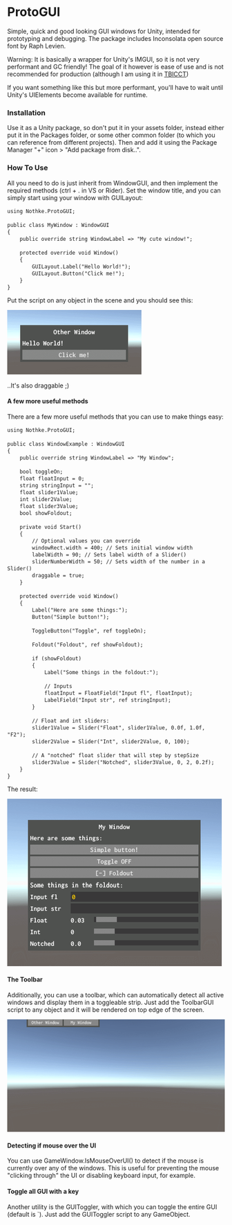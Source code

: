 # ProtoGUI
Simple, quick and good looking GUI windows for Unity, intended for prototyping and debugging. The package includes Inconsolata open source font by Raph Levien.

Warning: It is basically a wrapper for Unity's IMGUI, so it is not very performant and GC friendly! The goal of it however is ease of use and is not recommended for production (although I am using it in [TBICCT](https://nothke.itch.io/tower))

If you want something like this but more performant, you'll have to wait until Unity's UIElements become available for runtime.

### Installation
Use it as a Unity package, so don't put it in your assets folder, instead either put it in the Packages folder, or some other common folder (to which you can reference from different projects). Then and add it using the Package Manager "+" icon > "Add package from disk..".

### How To Use

All you need to do is just inherit from WindowGUI, and then implement the required methods (ctrl + . in VS or Rider). Set the window title, and you can simply start using your window with GUILayout:

```
using Nothke.ProtoGUI;

public class MyWindow : WindowGUI
{
    public override string WindowLabel => "My cute window!";

    protected override void Window()
    {
        GUILayout.Label("Hello World!");
        GUILayout.Button("Click me!");
    }
}
```

Put the script on any object in the scene and you should see this:

![image](docs/simple.gif)

..It's also draggable ;)

#### A few more useful methods

There are a few more useful methods that you can use to make things easy:

```
using Nothke.ProtoGUI;

public class WindowExample : WindowGUI
{
    public override string WindowLabel => "My Window";

    bool toggleOn;
    float floatInput = 0;
    string stringInput = "";
    float slider1Value;
    int slider2Value;
    float slider3Value;
    bool showFoldout;

    private void Start()
    {
        // Optional values you can override
        windowRect.width = 400; // Sets initial window width
        labelWidth = 90; // Sets label width of a Slider()
        sliderNumberWidth = 50; // Sets width of the number in a Slider()
        draggable = true;
    }

    protected override void Window()
    {
        Label("Here are some things:");
        Button("Simple button!");

        ToggleButton("Toggle", ref toggleOn);

        Foldout("Foldout", ref showFoldout);

        if (showFoldout)
        {
            Label("Some things in the foldout:");

            // Inputs
            floatInput = FloatField("Input fl", floatInput);
            LabelField("Input str", ref stringInput);
        }

        // Float and int sliders:
        slider1Value = Slider("Float", slider1Value, 0.0f, 1.0f, "F2");
        slider2Value = Slider("Int", slider2Value, 0, 100);

        // A "notched" float slider that will step by stepSize
        slider3Value = Slider("Notched", slider3Value, 0, 2, 0.2f);
    }
}
```

The result:

![image](docs/preview_extensions.gif)

#### The Toolbar

Additionally, you can use a toolbar, which can automatically detect all active windows and display them in a toggleable strip. Just add the ToolbarGUI script to any object and it will be rendered on top edge of the screen.

![image](docs/toolbar.gif)

#### Detecting if mouse over the UI

You can use GameWindow.IsMouseOverUI() to detect if the mouse is currently over any of the windows. This is useful for preventing the mouse "clicking through" the UI or disabling keyboard input, for example.

#### Toggle all GUI with a key

Another utility is the GUIToggler, with which you can toggle the entire GUI (default is \`). Just add the GUIToggler script to any GameObject.
